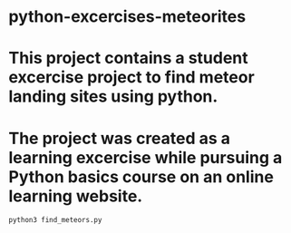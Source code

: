 # python-excercises-meteorites

# This project contains a student excercise project to find meteor landing sites using python.

# The project was created as a learning excercise while pursuing a Python basics course on an online learning website.

`python3 find_meteors.py`
